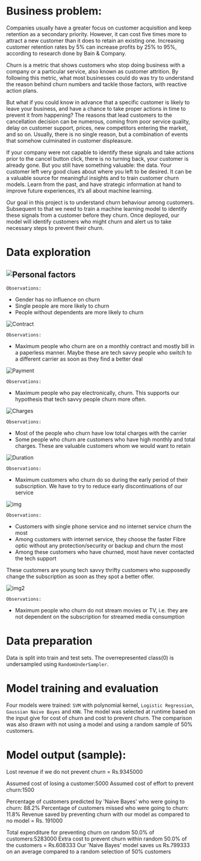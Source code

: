 # Business problem:

Companies usually have a greater focus on customer acquisition and keep retention as a secondary priority. However, it can cost five times more to attract a new customer than it does to retain an existing one. Increasing customer retention rates by 5% can increase profits by 25% to 95%, according to research done by Bain & Company.

Churn is a metric that shows customers who stop doing business with a company or a particular service, also known as customer attrition. By following this metric, what most businesses could do was try to understand the reason behind churn numbers and tackle those factors, with reactive action plans.

But what if you could know in advance that a specific customer is likely to leave your business, and have a chance to take proper actions in time to prevent it from happening? The reasons that lead customers to the cancellation decision can be numerous, coming from poor service quality, delay on customer support, prices, new competitors entering the market, and so on. Usually, there is no single reason, but a combination of events that somehow culminated in customer displeasure.

If your company were not capable to identify these signals and take actions prior to the cancel button click, there is no turning back, your customer is already gone. But you still have something valuable: the data. Your customer left very good clues about where you left to be desired. It can be a valuable source for meaningful insights and to train customer churn models. Learn from the past, and have strategic information at hand to improve future experiences, it’s all about machine learning.

Our goal in this project is to understand churn behaviour among customers. Subsequent to that we need to train a machine learning model to identify these signals from a customer before they churn. Once deployed, our model will identify customers who might churn and alert us to take necessary steps to prevent their churn.

# Data exploration

## ![Personal factors](https://i.ibb.co/5LqNr02/personal-factors.png)

`Observations:`

* Gender has no influence on churn
* Single people are more likely to churn
* People without dependents are more likely to churn

![Contract](https://i.ibb.co/TkpT2bZ/contract.png)

`Observations:`

* Maximum people who churn are on a monthly contract and mostly bill in a paperless manner. Maybe these are tech savvy people who switch to a different carrier as soon as they find a better deal

![Payment](https://i.ibb.co/r3509PR/payment.png)

`Observations:`

* Maximum people who pay electronically, churn. This supports our hypothesis that tech savvy people churn more often.

![Charges](https://i.ibb.co/80yXBzg/charges.png)

`Observations:`

* Most of the people who churn have low total charges with the carrier
* Some people who churn are customers who have high monthly and total charges. These are valuable customers whom we would want to retain

![Duration](https://i.ibb.co/V9fyTpv/duration.png)

`Observations:`

* Maximum customers who churn do so during the early period of their subscription. We have to try to reduce early discontinuations of our service

![img](https://i.ibb.co/y035fv3/img.png)

`Observations:`

* Customers with single phone service and no internet service churn the most
* Among customers with internet service, they choose the faster Fibre optic without any protection/security or backup and churn the most
* Among these customers who have churned, most have never contacted the tech support

These customers are young tech savvy thrifty customers who supposedly change the subscription as soon as they spot a better offer.

![img2](https://i.ibb.co/wYgTP67/img2.png)

`Observations:`

* Maximum people who churn do not stream movies or TV, i.e. they are not dependent on the subscription for streamed media consumption

# Data preparation

Data is split into train and test sets. The overrepresented class(0) is undersampled using `RandomUnderSampler`.

# Model training and evaluation

Four models were trained: `SVM` with polynomial kernel, `Logistic Regression`, `Gaussian Naive Bayes` and `KNN`. The model was selected at runtime based on the input give for cost of churn and cost to prevent churn. The comparison was also drawn with not using a model and using a random sample of 50% customers.

# Model output (sample):

Lost revenue if we do not prevent churn = Rs.9345000 

Assumed cost of losing a customer:5000 
Assumed cost of effort to prevent churn:1500 

Percentage of customers predicted by 'Naive Bayes' who were going to churn: 88.2%
Percentage of customers missed who were going to churn: 11.8%
Revenue saved by preventing churn with our model as compared to no model = Rs. 191000


Total expenditure for preventing churn on random 50.0% of customers:5283000
Extra cost to prevent churn within random 50.0% of the customers = Rs.608333
Our 'Naive Bayes' model saves us Rs.799333 on an average compared to a random selection of 50% customers
